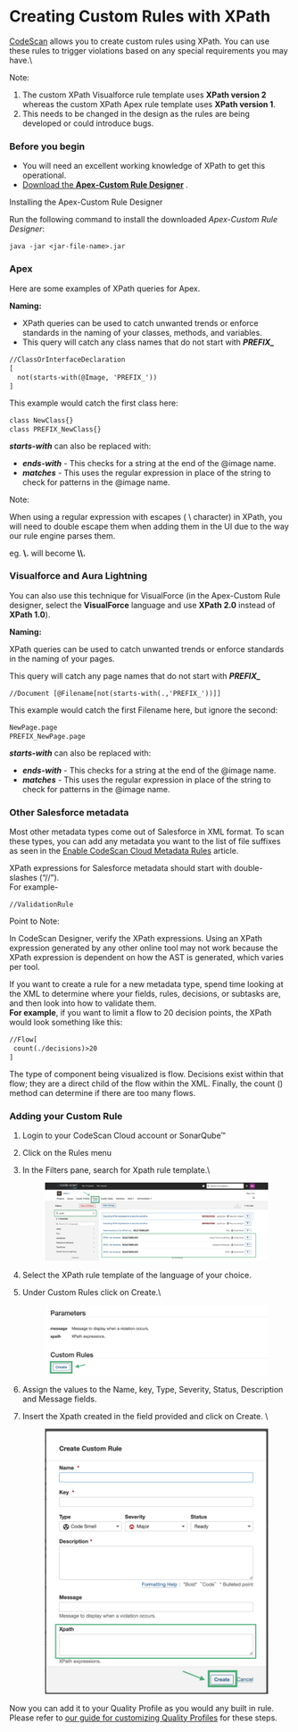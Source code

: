 # Creating Custom Rules with XPath

[CodeScan](https://www.codescan.io/) allows you to create custom rules using XPath. You can use these rules to trigger violations based on any special requirements you may have.\


Note:

1. The custom XPath Visualforce rule template uses **XPath version 2** whereas the custom XPath Apex rule template uses **XPath version 1**.
2. This needs to be changed in the design as the rules are being developed or could introduce bugs.

### Before you begin <a href="#before-you-begin" id="before-you-begin"></a>

* You will need an excellent working knowledge of XPath to get this operational.
* [Download the **Apex-Custom Rule Designer**](https://license.codescan.io/index.php/download/login?path=codescan-designer-22.6.2.jar) .

Installing the Apex-Custom Rule Designer

Run the following command to install the downloaded _Apex-Custom Rule Designer_:

```
java -jar <jar-file-name>.jar
```

### Apex <a href="#apex" id="apex"></a>

Here are some examples of XPath queries for Apex.

**Naming:**

* XPath queries can be used to catch unwanted trends or enforce standards in the naming of your classes, methods, and variables.
* This query will catch any class names that do not start with _**PREFIX\_**_

```
//ClassOrInterfaceDeclaration
[
  not(starts-with(@Image, 'PREFIX_'))
]
```

This example would catch the first class here:

```
class NewClass{}
class PREFIX_NewClass{}
```

_**starts-with**_ can also be replaced with:

* _**ends-with**_ - This checks for a string at the end of the @image name.
* _**matches**_ - This uses the regular expression in place of the string to check for patterns in the @image name.

Note:

When using a regular expression with escapes ( \ character) in XPath, you will need to double escape them when adding them in the UI due to the way our rule engine parses them.

eg. **\\.** will become **\\\\.**

### Visualforce and Aura Lightning <a href="#visualforce-and-aura-lightning" id="visualforce-and-aura-lightning"></a>

You can also use this technique for VisualForce (in the Apex-Custom Rule designer, select the **VisualForce** language and use **XPath 2.0** instead of **XPath 1.0**).

**Naming:**

XPath queries can be used to catch unwanted trends or enforce standards in the naming of your pages.

This query will catch any page names that do not start with _**PREFIX\_**_

```
//Document [@Filename[not(starts-with(.,'PREFIX_'))]]
```

This example would catch the first Filename here, but ignore the second:

```
NewPage.page
PREFIX_NewPage.page
```

_**starts-with**_ can also be replaced with:

* _**ends-with**_ - This checks for a string at the end of the @image name.
* _**matches**_ - This uses the regular expression in place of the string to check for patterns in the @image name.

### Other Salesforce metadata <a href="#other-salesforce-metadata" id="other-salesforce-metadata"></a>

Most other metadata types come out of Salesforce in XML format. To scan these types, you can add any metadata you want to the list of file suffixes as seen in the [Enable CodeScan Cloud Metadata Rules](https://knowledgebase.autorabit.com/codescan/docs/enable-codescan-cloud-metadata-rules) article.

XPath expressions for Salesforce metadata should start with double-slashes (“//”).\
For example-

```
//ValidationRule
```

Point to Note:

In CodeScan Designer, verify the XPath expressions. Using an XPath expression generated by any other online tool may not work because the XPath expression is dependent on how the AST is generated, which varies per tool.

If you want to create a rule for a new metadata type, spend time looking at the XML to determine where your fields, rules, decisions, or subtasks are, and then look into how to validate them.\
**For example**, if you want to limit a flow to 20 decision points, the XPath would look something like this:

```
//Flow[
 count(./decisions)>20
]

```

The type of component being visualized is flow. Decisions exist within that flow; they are a direct child of the flow within the XML. Finally, the count () method can determine if there are too many flows.

### Adding your Custom Rule

1. Login to your CodeScan Cloud account or SonarQube™
2. Click on the Rules menu
3.  In the Filters pane, search for Xpath rule template.\


    <figure><img src="../../../.gitbook/assets/RulesList.png" alt=""><figcaption></figcaption></figure>
4. Select the XPath rule template of the language of your choice.&#x20;
5.  Under Custom Rules click on Create.\


    <figure><img src="../../../.gitbook/assets/RuleCreate.png" alt=""><figcaption></figcaption></figure>
6. Assign the values to the Name, key, Type, Severity, Status, Description and Message fields.&#x20;
7.  Insert the Xpath created in the field provided and click on Create. \


    <figure><img src="../../../.gitbook/assets/RuleTemplate.png" alt=""><figcaption></figcaption></figure>

Now you can add it to your Quality Profile as you would any built in rule.  Please refer to [our guide for customizing Quality Profiles](../quality-profiles/customizing-quality-profiles.md) for these steps.
